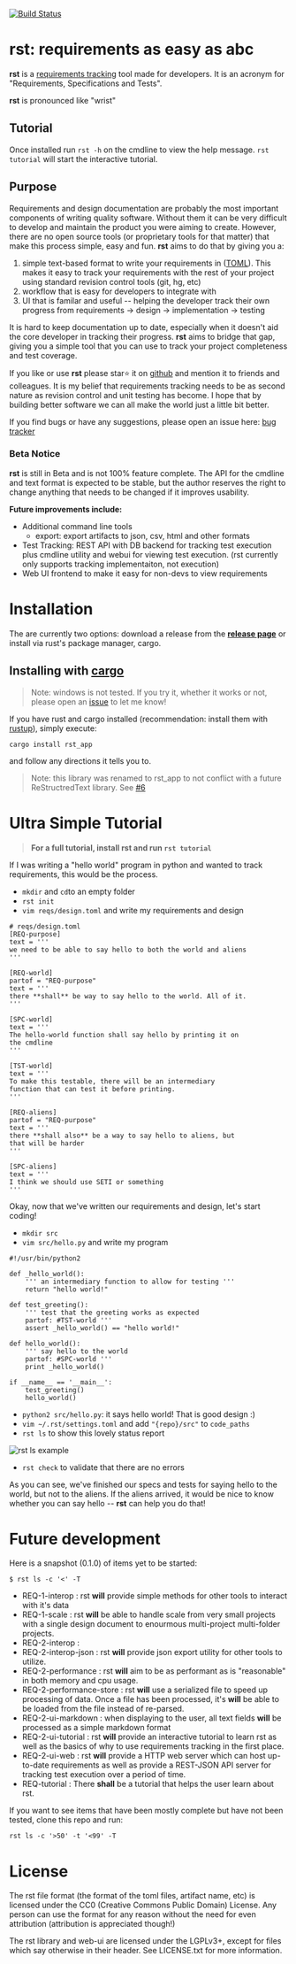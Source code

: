 [![Build Status](https://travis-ci.org/vitiral/rst.svg?branch=master)](https://travis-ci.org/vitiral/rst)
# rst: requirements as easy as abc
**rst** is a [requirements tracking](https://en.m.wikipedia.org/wiki/Software_requirements_specification)
tool made for developers. It is an acronym for "Requirements, Specifications and Tests".

**rst** is pronounced like "wrist"

## Tutorial
Once installed run `rst -h` on the cmdline to view the help message. `rst tutorial`
will start the interactive tutorial.

## Purpose
Requirements and design documentation are probably the most important components of
writing quality software. Without them it can be very difficult to develop and
maintain the product you were aiming to create. However, there are no open source
tools (or proprietary tools for that matter) that make this process simple, easy
and fun. **rst** aims to do that by giving you a:

 1. simple text-based format to write your requirements in
      ([TOML](https://github.com/toml-lang/toml)). This makes it easy to track
      your requirements with the rest of your project using standard revision
      control tools (git, hg, etc)
 2. workflow that is easy for developers to integrate with
 3. UI that is familar and useful -- helping the developer track their own progress
      from requirements -> design -> implementation -> testing

It is hard to keep documentation up to date, especially when it doesn't aid
the core developer in tracking their progress. **rst** aims to bridge that gap,
giving you a simple tool that you can use to track your project completeness and
test coverage.

If you like or use **rst** please star:star: it on
[github](https://github.com/vitiral/rst) and mention it to friends and colleagues.
It is my belief that requirements tracking needs to be as second nature as revision
control and unit testing has become. I hope that by building better software we can
all make the world just a little bit better.

If you find bugs or have any suggestions, please open an issue here:
[bug tracker](https://github.com/vitiral/rst/issues)

### Beta Notice
**rst** is still in Beta and is not 100% feature complete. The API for the cmdline and
text format is expected to be stable, but the author reserves the right to change anything
that needs to be changed if it improves usability.

**Future improvements include:**
 - Additional command line tools
     - export: export artifacts to json, csv, html and other formats
 - Test Tracking: REST API with DB backend for tracking test execution
     plus cmdline utility and webui for viewing test execution.
     (rst currently only supports tracking implementaiton, not execution)
 - Web UI frontend to make it easy for non-devs to view requirements

# Installation

The are currently two options: download a release from the
**[release page](https://github.com/vitiral/rst/releases)**
or install via rust's package manager, cargo.

## Installing with [cargo](https://github.com/rust-lang/cargo)
> Note: windows is not tested. If you try it, whether it works or not,
> please open an [issue](https://github.com/vitiral/rst/issues) to let me know!

If you have rust and cargo installed (recommendation: install them with
[rustup](https://github.com/rust-lang-nursery/rustup.rs)), simply execute:
```
cargo install rst_app
```
and follow any directions it tells you to.

> Note: this library was renamed to rst_app to not conflict with a future ReStructredText
> library. See [#6](https://github.com/vitiral/rst/issues/6)

# Ultra Simple Tutorial
> **For a full tutorial, install rst and run `rst tutorial`**

If I was writing a "hello world" program in python and wanted to track requirements,
this would be the process.

 - `mkdir` and `cd`to an empty folder
 - `rst init`
 - `vim reqs/design.toml` and write my requirements and design
```
# reqs/design.toml
[REQ-purpose]
text = '''
we need to be able to say hello to both the world and aliens
'''

[REQ-world]
partof = "REQ-purpose"
text = '''
there **shall** be way to say hello to the world. All of it.
'''

[SPC-world]
text = '''
The hello-world function shall say hello by printing it on
the cmdline
'''

[TST-world]
text = '''
To make this testable, there will be an intermediary
function that can test it before printing.
'''

[REQ-aliens]
partof = "REQ-purpose"
text = '''
there **shall also** be a way to say hello to aliens, but
that will be harder
'''

[SPC-aliens]
text = '''
I think we should use SETI or something
'''
```
Okay, now that we've written our requirements and design, let's start coding!
 - `mkdir src`
 - `vim src/hello.py` and write my program
```
#!/usr/bin/python2

def _hello_world():
    ''' an intermediary function to allow for testing '''
    return "hello world!"

def test_greeting():
    ''' test that the greeting works as expected
    partof: #TST-world '''
    assert _hello_world() == "hello world!"

def hello_world():
    ''' say hello to the world
    partof: #SPC-world '''
    print _hello_world()

if __name__ == '__main__':
    test_greeting()
    hello_world()
```
 - `python2 src/hello.py`: it says hello world! That is good design :)
 - `vim ~/.rst/settings.toml` and add `"{repo}/src"` to `code_paths`
 - `rst ls` to show this lovely status report

![rst ls example](http://i.imgur.com/GrDFLxr.png?1)

 - `rst check` to validate that there are no errors

As you can see, we've finished our specs and tests for saying hello to the world,
but not to the aliens. If the aliens arrived, it would be nice to know whether you
can say hello -- **rst** can help you do that!

# Future development
Here is a snapshot (0.1.0) of items yet to be started:
```
$ rst ls -c '<' -T
```

 - REQ-1-interop            : rst **will** provide simple methods for other tools to interact with it's data
 - REQ-1-scale              : rst **will** be able to handle scale from very small projects with a single design document to enourmous multi-project multi-folder projects.
 - REQ-2-interop            :
 - REQ-2-interop-json       : rst **will** provide json export utility for other tools to utilize.
 - REQ-2-performance        : rst **will** aim to be as performant as is "reasonable" in both memory and cpu usage.
 - REQ-2-performance-store  : rst **will** use a serialized file to speed up processing of data. Once a file has been processed, it's **will** be able to be loaded from the file instead of re-parsed.
 - REQ-2-ui-markdown        : when displaying to the user, all text fields **will** be processed as a simple markdown format
 - REQ-2-ui-tutorial        : rst **will** provide an interactive tutorial to learn rst as well as the basics of why to use requirements tracking in the first place.
 - REQ-2-ui-web             : rst **will** provide a HTTP web server which can host up-to-date requirements as well as provide a REST-JSON API server for tracking test execution over a period of time.
 - REQ-tutorial             : There **shall** be a tutorial that helps the user learn about rst.

If you want to see items that have been mostly complete but have not been tested,
clone this repo and run:
```
rst ls -c '>50' -t '<99' -T
```

# License
The rst file format (the format of the toml files, artifact name, etc) is
licensed under the CC0 (Creative Commons Public Domain) License. Any person can
use the format for any reason without the need for even attribution (attribution
is appreciated though!)

The rst library and web-ui are licensed under the LGPLv3+, except for files
which say otherwise in their header. See LICENSE.txt for more information.

